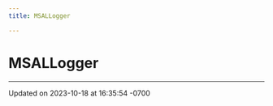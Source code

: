 ```yaml
---
title: MSALLogger

---
```


# MSALLogger





-------------------------------

Updated on 2023-10-18 at 16:35:54 -0700